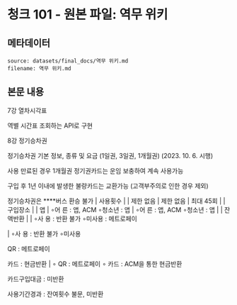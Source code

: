 # 청크 101 - 원본 파일: 역무 위키

## 메타데이터

```
source: datasets/final_docs/역무 위키.md
filename: 역무 위키.md
```

## 본문 내용

7강 열차시각표

역별 시간표 조회하는 API로 구현

8강 정기승차권

정기승차권 기본 정보, 종류 및 요금 (1일권, 3일권, 1개월권) (2023. 10. 6. 시행)

사용 만료된 경우 1개월권 정기권카드는 운임 보충하여 계속 사용가능

구입 후 1년 이내에 발생한 불량카드는 교환가능 (고객부주의로 인한 경우 제외)

정기승차권은 ****버스 환승 불가 | 사용횟수 | | 제한 없음 | 제한 없음 | 최대 45회 | | 구입장소 | | 앱 | ∘어 른 : 앱, ACM ∘청소년 : 앱 | ∘어 른 : 앱, ACM ∘청소년 : 앱 | | 잔액반환 | | ∘사 용 : 반환 불가 ∘미사용 : 메트로페이

| ∘사 용 : 반환 불가 ∘미사용

QR : 메트로페이

카드 : 현금반환 | ∘ QR : 메트로페이 ∘ 카드 : ACM을 통한 현금반환

카드구입대금 : 미반환

사용기간경과 : 잔여횟수 불문, 미반환